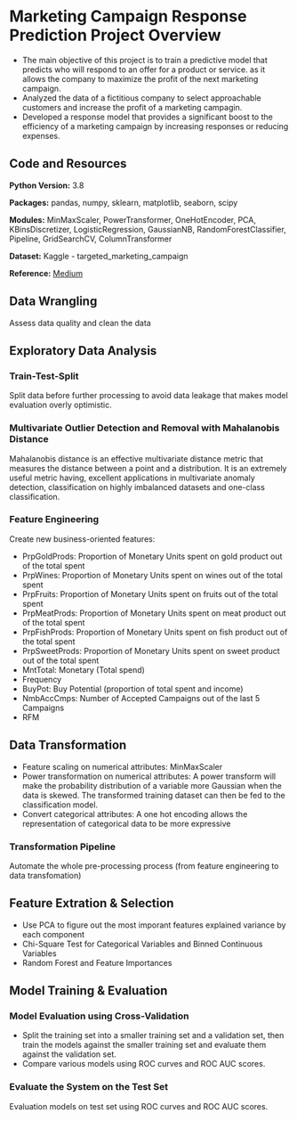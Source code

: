 # Marketing Campaign Response Prediction Project Overview
* The main objective of this project is to train a predictive model that predicts who will respond to an offer for a product or service. as it allows the company to maximize the profit of the next marketing campaign.
* Analyzed the data of a fictitious company to select approachable customers and increase the profit of a marketing campagin.
* Developed a response model that provides a significant boost to the efficiency of a marketing campaign by increasing responses or reducing expenses.

## Code and Resources
**Python Version:** 3.8

**Packages:** pandas, numpy, sklearn, matplotlib, seaborn, scipy

**Modules:** MinMaxScaler, PowerTransformer, OneHotEncoder, PCA, KBinsDiscretizer, LogisticRegression, GaussianNB, RandomForestClassifier, Pipeline, GridSearchCV, ColumnTransformer

**Dataset:** Kaggle - targeted_marketing_campaign

**Reference:** [Medium](https://medium.com/ai-in-plain-english/targeted-marketing-with-machine-learning-38de28162483)

## Data Wrangling
Assess data quality and clean the data

## Exploratory Data Analysis
### Train-Test-Split
Split data before further processing to avoid data leakage that makes model evaluation overly optimistic.

### Multivariate Outlier Detection and Removal with Mahalanobis Distance
Mahalanobis distance is an effective multivariate distance metric that measures the distance between a point and a distribution. It is an extremely useful metric having, excellent applications in multivariate anomaly detection, classification on highly imbalanced datasets and one-class classification.

### Feature Engineering
Create new business-oriented features:
* PrpGoldProds: Proportion of Monetary Units spent on gold product out of the total spent
* PrpWines: Proportion of Monetary Units spent on wines out of the total spent
* PrpFruits: Proportion of Monetary Units spent on fruits out of the total spent
* PrpMeatProds: Proportion of Monetary Units spent on meat product out of the total spent
* PrpFishProds: Proportion of Monetary Units spent on fish product out of the total spent
* PrpSweetProds: Proportion of Monetary Units spent on sweet product out of the total spent
* MntTotal: Monetary (Total spend)
* Frequency
* BuyPot: Buy Potential (proportion of total spent and income)
* NmbAccCmps: Number of Accepted Campaigns out of the last 5 Campaigns
* RFM

## Data Transformation
* Feature scaling on numerical attributes: MinMaxScaler
* Power transformation on numerical attributes: A power transform will make the probability distribution of a variable more Gaussian when the data is skewed. The transformed training dataset can then be fed to the classification model.
* Convert categorical attributes: A one hot encoding allows the representation of categorical data to be more expressive

### Transformation Pipeline
Automate the whole pre-processing process (from feature engineering to data transfomation)

## Feature Extration & Selection
* Use PCA to figure out the most imporant features explained variance by each component
* Chi-Square Test for Categorical Variables and Binned Continuous Variables
* Random Forest and Feature Importances

## Model Training & Evaluation
### Model Evaluation using Cross-Validation
* Split the training set into a smaller training set and a validation set, then train the models against the smaller training set and evaluate them against the validation set.
* Compare various models using ROC curves and ROC AUC scores.

### Evaluate the System on the Test Set
Evaluation models on test set using ROC curves and ROC AUC scores.


<!--
## Categorical Features Exploratory Analysis
<p float="left">
  <img src="https://github.com/Wei-Chong-Eden/Marketing_Campaign/blob/master/images/Discrimination_ability_of_categories.png" width="600" />
</p>

## Numerical Features Exploratory Analysis
<p float="left">
  <img src="https://github.com/Wei-Chong-Eden/Marketing_Campaign/blob/master/images/Numerical_Features_Correlation_Matrix.png" width="600" />
</p>
<p float="left">
  <img src="https://github.com/Wei-Chong-Eden/Marketing_Campaign/blob/master/images/Discribution_by_response.png" width="600" />
</p>

  <p float="left">
  <img src="https://github.com/Wei-Chong-Eden/Marketing_Campaign/blob/master/images/Features'_worth_by_Chi-Squared_statistic_test.png" width="600" />
  </p>

  <p float="left">
  <img src="https://github.com/Wei-Chong-Eden/Marketing_Campaign/blob/master/images/Classifier_ROC_Curve_and%20ROC_AUC_scores_Comparison_Cross-Validation.png" width="600" />
  </p>

  <p float="left">
  <img src="https://github.com/Wei-Chong-Eden/Marketing_Campaign/blob/master/images/Classifier_evaluation_on_test_set.png" width="600" />
  </p>
-->
